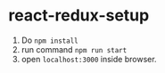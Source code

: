 # react-redux-setup
1. Do ```npm install ```
2. run command ```npm run start```
3. open ```localhost:3000``` inside browser.
